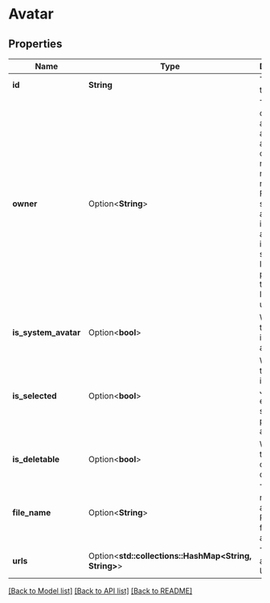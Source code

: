 # Avatar

## Properties

Name | Type | Description | Notes
------------ | ------------- | ------------- | -------------
**id** | **String** | The ID of the avatar. | 
**owner** | Option<**String**> | The owner of the avatar. For a system avatar the owner is null (and nothing is returned). For non-system avatars this is the appropriate identifier, such as the ID for a project or the account ID for a user. | [optional][readonly]
**is_system_avatar** | Option<**bool**> | Whether the avatar is a system avatar. | [optional][readonly]
**is_selected** | Option<**bool**> | Whether the avatar is used in Jira. For example, shown as a project's avatar. | [optional][readonly]
**is_deletable** | Option<**bool**> | Whether the avatar can be deleted. | [optional][readonly]
**file_name** | Option<**String**> | The file name of the avatar icon. Returned for system avatars. | [optional][readonly]
**urls** | Option<**std::collections::HashMap<String, String>**> | The list of avatar icon URLs. | [optional][readonly]

[[Back to Model list]](../README.md#documentation-for-models) [[Back to API list]](../README.md#documentation-for-api-endpoints) [[Back to README]](../README.md)


